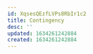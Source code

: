 ```yaml
---
id: XqsesQEzfLVPs8RbIr1c2
title: Contingency
desc: ''
updated: 1634261242884
created: 1634261242884
---
```


